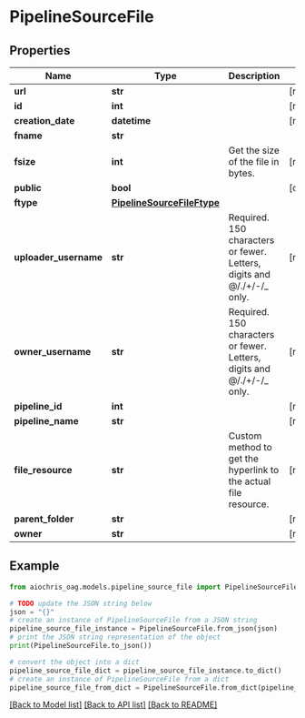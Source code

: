 # PipelineSourceFile


## Properties

Name | Type | Description | Notes
------------ | ------------- | ------------- | -------------
**url** | **str** |  | [readonly] 
**id** | **int** |  | [readonly] 
**creation_date** | **datetime** |  | [readonly] 
**fname** | **str** |  | 
**fsize** | **int** | Get the size of the file in bytes. | [readonly] 
**public** | **bool** |  | [optional] 
**ftype** | [**PipelineSourceFileFtype**](PipelineSourceFileFtype.md) |  | 
**uploader_username** | **str** | Required. 150 characters or fewer. Letters, digits and @/./+/-/_ only. | [readonly] 
**owner_username** | **str** | Required. 150 characters or fewer. Letters, digits and @/./+/-/_ only. | [readonly] 
**pipeline_id** | **int** |  | [readonly] 
**pipeline_name** | **str** |  | [readonly] 
**file_resource** | **str** | Custom method to get the hyperlink to the actual file resource. | [readonly] 
**parent_folder** | **str** |  | [readonly] 
**owner** | **str** |  | [readonly] 

## Example

```python
from aiochris_oag.models.pipeline_source_file import PipelineSourceFile

# TODO update the JSON string below
json = "{}"
# create an instance of PipelineSourceFile from a JSON string
pipeline_source_file_instance = PipelineSourceFile.from_json(json)
# print the JSON string representation of the object
print(PipelineSourceFile.to_json())

# convert the object into a dict
pipeline_source_file_dict = pipeline_source_file_instance.to_dict()
# create an instance of PipelineSourceFile from a dict
pipeline_source_file_from_dict = PipelineSourceFile.from_dict(pipeline_source_file_dict)
```
[[Back to Model list]](../README.md#documentation-for-models) [[Back to API list]](../README.md#documentation-for-api-endpoints) [[Back to README]](../README.md)


